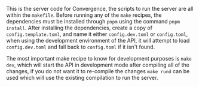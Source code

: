This is the server code for Convergence, the scripts to run the server are all
within the `makefile`. Before running any of the `make` recipes, the dependencies
must be installed through `pnpm` using the command `pnpm install`. After installing
the dependencies, create a copy of `config.template.toml`, and name it either
`config.dev.toml` or `config.toml`, when using the development environment of
the API, it will attempt to load `config.dev.toml` and fall back to `config.toml`
if it isn't found.

The most important make recipe to know for development purposes is `make dev`,
which will start the API in development mode after compiling all of the changes,
if you do not want it to re-compile the changes `make rund` can be used which
will use the existing compilation to run the server.